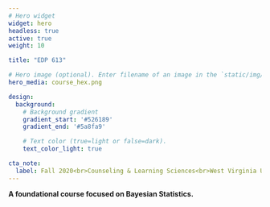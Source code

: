 ```yaml
---
# Hero widget
widget: hero
headless: true
active: true
weight: 10

title: "EDP 613"

# Hero image (optional). Enter filename of an image in the `static/img/` folder.
hero_media: course_hex.png

design:
  background:
    # Background gradient
    gradient_start: '#526189'
    gradient_end: '#5a8fa9'

    # Text color (true=light or false=dark).
    text_color_light: true

cta_note:
  label: Fall 2020<br>Counseling & Learning Sciences<br>West Virginia University
---
```


**A foundational course focused on Bayesian Statistics.**
